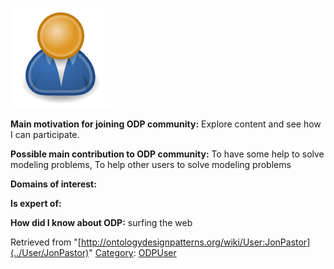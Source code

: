 [![Image:ODPUser.png](../images/a/a6/ODPUser.png)](../Image/ODPUser.png "Image:ODPUser.png")




  





__Main motivation for joining ODP community:__ Explore content and see how I can participate.


__Possible main contribution to ODP community:__ To have some help to solve modeling problems, To help other users to solve modeling problems


__Domains of interest:__


  



__Is expert of:__


  

__How did I know about ODP:__ surfing the web






Retrieved from "[http://ontologydesignpatterns.org/wiki/User:JonPastor](../User/JonPastor)"
 [Category](http://ontologydesignpatterns.org/wiki/Special:Categories "Special:Categories"): [ODPUser](../Category/ODPUser "Category:ODPUser")